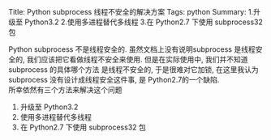 Title: Python subprocess 线程不安全的解决方案
Tags: python
Summary: 1.升级至 Python3.2  2.使用多进程替代多线程 3.在 Python2.7 下使用 subprocess32 包

Python subprocess 不是线程安全的. 虽然文档上没有说明subprocess 是线程安全的, 我们应该把它看做线程不安全来使用. 但是在实际使用中, 我们并不知道 subprocess 的具体哪个方法
是线程不安全的, 于是很难对它加锁, 在这里我认为 subprocess 没有设计成线程安全这件事, 是 Python2.7的一个缺陷.  
所幸依然有三个方法来解决这个问题

1. 升级至 Python3.2  
2. 使用多进程替代多线程  
3. 在 Python2.7 下使用 subprocess32 包

